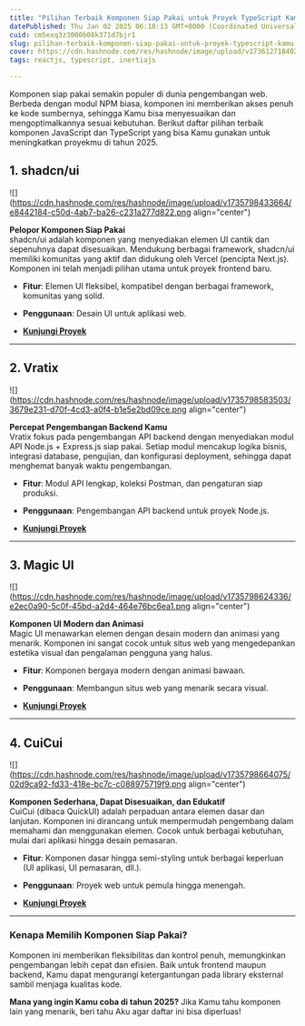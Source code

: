 ```yaml
---
title: "Pilihan Terbaik Komponen Siap Pakai untuk Proyek TypeScript Kamu"
datePublished: Thu Jan 02 2025 06:18:13 GMT+0000 (Coordinated Universal Time)
cuid: cm5exq3z3000b08k371d7bjr1
slug: pilihan-terbaik-komponen-siap-pakai-untuk-proyek-typescript-kamu
cover: https://cdn.hashnode.com/res/hashnode/image/upload/v1736127184028/b3381b1e-ebba-414b-a337-d8c51d2ddcae.png
tags: reactjs, typescript, inertiajs

---
```


Komponen siap pakai semakin populer di dunia pengembangan web. Berbeda dengan modul NPM biasa, komponen ini memberikan akses penuh ke kode sumbernya, sehingga Kamu bisa menyesuaikan dan mengoptimalkannya sesuai kebutuhan. Berikut daftar pilihan terbaik komponen JavaScript dan TypeScript yang bisa Kamu gunakan untuk meningkatkan proyekmu di tahun 2025.

## **1\. shadcn/ui**

![](https://cdn.hashnode.com/res/hashnode/image/upload/v1735798433664/e8442184-c50d-4ab7-ba26-c231a277d822.png align="center")

**Pelopor Komponen Siap Pakai**  
shadcn/ui adalah komponen yang menyediakan elemen UI cantik dan sepenuhnya dapat disesuaikan. Mendukung berbagai framework, shadcn/ui memiliki komunitas yang aktif dan didukung oleh Vercel (pencipta Next.js). Komponen ini telah menjadi pilihan utama untuk proyek frontend baru.

* **Fitur**: Elemen UI fleksibel, kompatibel dengan berbagai framework, komunitas yang solid.
    
* **Penggunaan**: Desain UI untuk aplikasi web.
    
* [**Kunjungi Proyek**](https://ui.shadcn.com/)
    

---

## **2\. Vratix**

![](https://cdn.hashnode.com/res/hashnode/image/upload/v1735798583503/3679e231-d70f-4cd3-a0f4-b1e5e2bd09ce.png align="center")

**Percepat Pengembangan Backend Kamu**  
Vratix fokus pada pengembangan API backend dengan menyediakan modul API Node.js + Express.js siap pakai. Setiap modul mencakup logika bisnis, integrasi database, pengujian, dan konfigurasi deployment, sehingga dapat menghemat banyak waktu pengembangan.

* **Fitur**: Modul API lengkap, koleksi Postman, dan pengaturan siap produksi.
    
* **Penggunaan**: Pengembangan API backend untuk proyek Node.js.
    
* [**Kunjungi Proyek**](https://vratix.com/)
    

---

## **3\. Magic UI**

![](https://cdn.hashnode.com/res/hashnode/image/upload/v1735798624336/e2ec0a90-5c0f-45bd-a2d4-464e76bc6ea1.png align="center")

**Komponen UI Modern dan Animasi**  
Magic UI menawarkan elemen dengan desain modern dan animasi yang menarik. Komponen ini sangat cocok untuk situs web yang mengedepankan estetika visual dan pengalaman pengguna yang halus.

* **Fitur**: Komponen bergaya modern dengan animasi bawaan.
    
* **Penggunaan**: Membangun situs web yang menarik secara visual.
    
* [**Kunjungi Proyek**](https://magicui.dev/)
    

---

## **4\. CuiCui**

![](https://cdn.hashnode.com/res/hashnode/image/upload/v1735798664075/02d9ca92-fd33-418e-bc7c-c088975719f9.png align="center")

**Komponen Sederhana, Dapat Disesuaikan, dan Edukatif**  
CuiCui (dibaca QuickUI) adalah perpaduan antara elemen dasar dan lanjutan. Komponen ini dirancang untuk mempermudah pengembang dalam memahami dan menggunakan elemen. Cocok untuk berbagai kebutuhan, mulai dari aplikasi hingga desain pemasaran.

* **Fitur**: Komponen dasar hingga semi-styling untuk berbagai keperluan (UI aplikasi, UI pemasaran, dll.).
    
* **Penggunaan**: Proyek web untuk pemula hingga menengah.
    
* [**Kunjungi Proyek**](https://cuicui.dev/)
    

---

### **Kenapa Memilih Komponen Siap Pakai?**

Komponen ini memberikan fleksibilitas dan kontrol penuh, memungkinkan pengembangan lebih cepat dan efisien. Baik untuk frontend maupun backend, Kamu dapat mengurangi ketergantungan pada library eksternal sambil menjaga kualitas kode.

**Mana yang ingin Kamu coba di tahun 2025?** Jika Kamu tahu komponen lain yang menarik, beri tahu Aku agar daftar ini bisa diperluas!